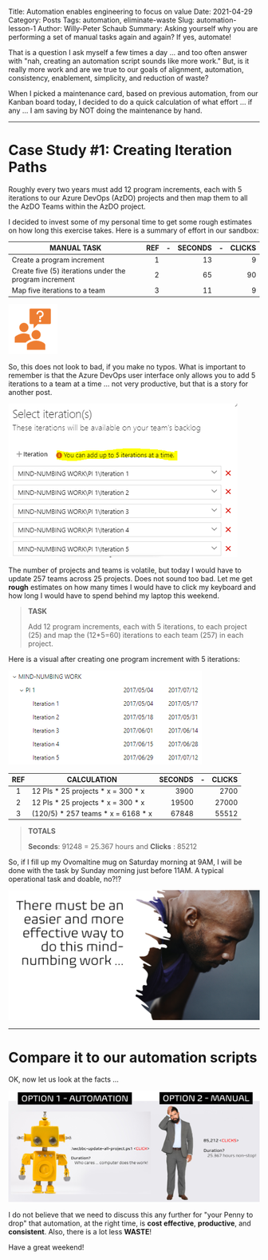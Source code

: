 Title: Automation enables engineering to focus on value
Date: 2021-04-29
Category: Posts
Tags: automation, eliminate-waste
Slug: automation-lesson-1
Author: Willy-Peter Schaub
Summary: Asking yourself why you are performing a set of manual tasks again and again? If yes, automate!

That is a question I ask myself a few times a day ... and too often answer with "nah, creating an automation script sounds like more work." But, is it really more work and are we true to our goals of alignment, automation, consistency, enablement, simplicity, and reduction of waste? 

When I picked a maintenance card, based on previous automation, from our Kanban board today, I decided to do a quick calculation of what effort ... if any ... I am saving by NOT doing the maintenance by hand.

---

# Case Study #1: Creating Iteration Paths

Roughly every two years must add 12 program increments, each with 5 iterations to our Azure DevOps (AzDO) projects and then map them to all the AzDO Teams within the AzDO project.

I decided to invest some of my personal time to get some rough estimates on how long this exercise takes. Here is a summary of effort in our sandbox:


| MANUAL TASK                                            | REF | - | SECONDS | - | CLICKS |
|--------------------------------------------------------|----:|---|--------:|---|-------:|
| Create a program increment                             | 1   |   | 13      |   | 9      |
| Create five (5) iterations under the program increment | 2   |   | 65      |   | 90     |
| Map five iterations to a team                          | 3   |   | 11      |   | 9      |

![Iteration Mapping](../images/automation-lesson-1-5.png) 

So, this does not look to bad, if you make no typos. What is important to remember is that the Azure DevOps user interface only allows you to add 5 iterations to a team at a time ... not very productive, but that is a story for another post.

![Iteration Mapping](../images/automation-lesson-1-1.png) 

The number of projects and teams is volatile, but today I would have to update 257 teams across 25 projects. Does not sound too bad. Let me get **rough** estimates on how many times I would have to click my keyboard and how long I would have to spend behind my laptop this weekend.

> **TASK**
>
> Add 12 program increments, each with 5 iterations, to each project (25) and map the (12*5=60) iterations to each team (257) in each project.

Here is a visual after creating one program increment with 5 iterations:

![Task](../images/automation-lesson-1-2.png) 

| REF | CALCULATION                         | SECONDS | - | CLICKS |
|:---:|-------------------------------------|--------:|---|-------:|
| 1   | 12 PIs * 25 projects * x = 300 * x  | 3900    |   | 2700   |
| 2   | 12 PIs * 25 projects * x = 300 * x  | 19500   |   | 27000  |
| 3   | (120/5) * 257 teams  * x = 6168 * x | 67848   |   | 55512  |


> **TOTALS**
>
> **Seconds**: 91248 = 25.367 hours and **Clicks** : 85212


So, if I fill up my Ovomaltine mug on Saturday morning at 9AM, I will be done with the task by Sunday morning just before 11AM. A typical operational task and doable, no?!? 


![Iteration Mapping](../images/automation-lesson-1-3.png) 


---

# Compare it to our automation scripts

OK, now let us look at the facts ...

![Robot versus Humanoid](../images/automation-lesson-1-4.png) 


I do not believe that we need to discuss this any further for "your Penny to drop" that automation, at the right time, is **cost effective**, **productive**, and **consistent**. Also, there is a lot less **WASTE**!

Have a great weekend!

